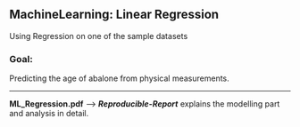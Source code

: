 ## MachineLearning: Linear Regression

Using Regression on one of the sample datasets


### Goal:
Predicting the age of abalone from physical measurements.

*****

**ML_Regression.pdf** --> **_Reproducible-Report_** explains the modelling part and analysis in detail. 